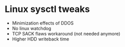 # Linux sysctl tweaks
* Minimization effects of DDOS
* No linux watchdog
* TCP SACK flaws workaround (not needed anymore)
* Higher HDD writeback time
